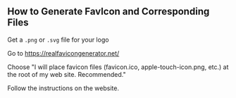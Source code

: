 ## How to Generate FavIcon and Corresponding Files

Get a `.png` or `.svg` file for your logo

Go to https://realfavicongenerator.net/

Choose "I will place favicon files (favicon.ico, apple-touch-icon.png, etc.) at the root of my web site. Recommended."

Follow the instructions on the website.
